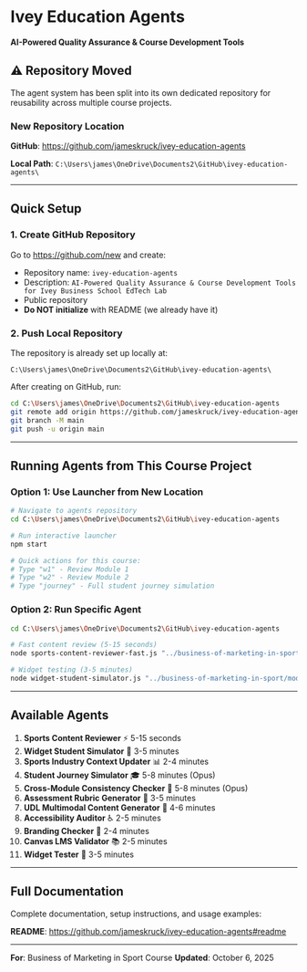 # Ivey Education Agents

**AI-Powered Quality Assurance & Course Development Tools**

## ⚠️ Repository Moved

The agent system has been split into its own dedicated repository for reusability across multiple course projects.

### New Repository Location

**GitHub**: https://github.com/jameskruck/ivey-education-agents

**Local Path**: `C:\Users\james\OneDrive\Documents2\GitHub\ivey-education-agents\`

---

## Quick Setup

### 1. Create GitHub Repository

Go to https://github.com/new and create:
- Repository name: `ivey-education-agents`
- Description: `AI-Powered Quality Assurance & Course Development Tools for Ivey Business School EdTech Lab`
- Public repository
- **Do NOT initialize** with README (we already have it)

### 2. Push Local Repository

The repository is already set up locally at:
```
C:\Users\james\OneDrive\Documents2\GitHub\ivey-education-agents\
```

After creating on GitHub, run:
```bash
cd C:\Users\james\OneDrive\Documents2\GitHub\ivey-education-agents
git remote add origin https://github.com/jameskruck/ivey-education-agents.git
git branch -M main
git push -u origin main
```

---

## Running Agents from This Course Project

### Option 1: Use Launcher from New Location

```bash
# Navigate to agents repository
cd C:\Users\james\OneDrive\Documents2\GitHub\ivey-education-agents

# Run interactive launcher
npm start

# Quick actions for this course:
# Type "w1" - Review Module 1
# Type "w2" - Review Module 2
# Type "journey" - Full student journey simulation
```

### Option 2: Run Specific Agent

```bash
cd C:\Users\james\OneDrive\Documents2\GitHub\ivey-education-agents

# Fast content review (5-15 seconds)
node sports-content-reviewer-fast.js "../business-of-marketing-in-sport/modules/module-1/index.html"

# Widget testing (3-5 minutes)
node widget-student-simulator.js "../business-of-marketing-in-sport/modules/module-1/widgets/fan-engagement-lab.html"
```

---

## Available Agents

1. **Sports Content Reviewer** ⚡ 5-15 seconds
2. **Widget Student Simulator** 🎯 3-5 minutes
3. **Sports Industry Context Updater** 📊 2-4 minutes
4. **Student Journey Simulator** 🎓 5-8 minutes (Opus)
5. **Cross-Module Consistency Checker** 🔗 5-8 minutes (Opus)
6. **Assessment Rubric Generator** 📝 3-5 minutes
7. **UDL Multimodal Content Generator** 🎨 4-6 minutes
8. **Accessibility Auditor** ♿ 2-5 minutes
9. **Branding Checker** 🎨 2-4 minutes
10. **Canvas LMS Validator** 📚 2-5 minutes
11. **Widget Tester** 🧪 3-5 minutes

---

## Full Documentation

Complete documentation, setup instructions, and usage examples:

**README**: https://github.com/jameskruck/ivey-education-agents#readme

---

**For**: Business of Marketing in Sport Course
**Updated**: October 6, 2025
